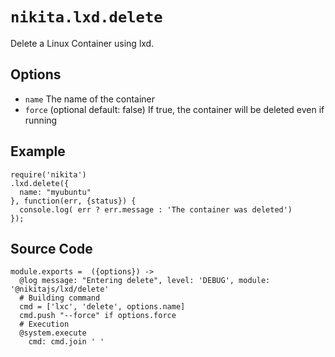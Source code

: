 
# `nikita.lxd.delete`

Delete a Linux Container using lxd.

## Options

* `name`
  The name of the container
* `force` (optional default: false)
  If true, the container will be deleted even if running

## Example

```
require('nikita')
.lxd.delete({
  name: "myubuntu"
}, function(err, {status}) {
  console.log( err ? err.message : 'The container was deleted')
});

```

## Source Code

    module.exports =  ({options}) ->
      @log message: "Entering delete", level: 'DEBUG', module: '@nikitajs/lxd/delete'
      # Building command
      cmd = ['lxc', 'delete', options.name]
      cmd.push "--force" if options.force
      # Execution
      @system.execute
        cmd: cmd.join ' '
